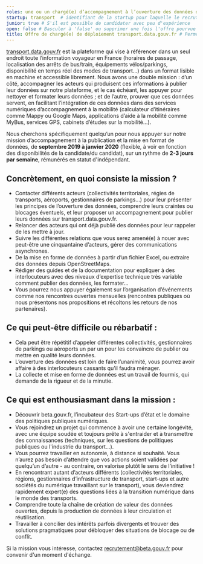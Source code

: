 ```yaml
---
roles: une ou un chargé(e) d’accompagnement à l’ouverture des données de transport #
startup: transport  # identifiant de la startup pour laquelle le recrutement est fait ; créer la startup si elle n'existe pas encore
junior: true # S'il est possible de candidater avec peu d'expérience
open: false # Basculer à 'false' ou supprimer une fois l'offre pourvue
title: Offre de chargé(e) de déploiement transport.data.gouv.fr # Permet d'avoir un titre spécifique pour la page de cette offre
---
```


[transport.data.gouv.fr](http://transport.data.gouv.fr) est la plateforme qui vise à référencer dans un seul endroit toute l’information voyageur en France (horaires de passage, localisation des arrêts de bus/train, équipements vélos/parkings, disponibilité en temps réel des modes de transport…) dans un format lisible en machine et accessible librement. Nous avons une double mission : d’un côté, accompagner les acteurs qui produisent ces informations à publier leur données sur notre plateforme, et le cas échéant, les appuyer pour nettoyer et formater leurs données ; et de l’autre, prouver que ces données servent, en facilitant l’intégration de ces données dans des services numériques d’accompagnement à la mobilité (calculateur d’itinéraires comme Mappy ou Google Maps, applications d’aide à la mobilité comme MyBus, services GPS, cabinets d’études sur la mobilité…).

Nous cherchons spécifiquement quelqu’un pour nous appuyer sur notre mission d’accompagnement à la publication et la mise en format de données, de **septembre 2019 à janvier 2020** (flexible, à voir en fonction des disponibilités de la candidate/du candidat), sur un rythme de **2-3 jours par semaine**, rémunérés en statut d'indépendant.



## Concrètement, en quoi consiste la mission ?
- Contacter différents acteurs (collectivités territoriales, régies de transports, aéroports, gestionnaires de parkings…) pour leur présenter les principes de l’ouverture des données, comprendre leurs craintes ou blocages éventuels, et leur proposer un accompagnement pour publier leurs données sur transport.data.gouv.fr.
- Relancer des acteurs qui ont déjà publié des données pour leur rappeler de les mettre à jour.
- Suivre les différentes relations que vous serez amené(e) à nouer avec peut-être une cinquantaine d’acteurs, gérer des communications asynchrones.
- De la mise en forme de données à partir d’un fichier Excel, ou extraire des données depuis OpenStreetMaps.
- Rédiger des guides et de la documentation pour expliquer à des interlocuteurs avec des niveaux d’expertise technique très variable comment publier des données, les formater…
- Vous pourrez nous appuyer également sur l’organisation d’événements comme nos rencontres ouvertes mensuelles (rencontres publiques où nous présentons nos propositions et récoltons les retours de nos partenaires).


## Ce qui peut-être difficile ou rébarbatif :
- Cela peut être répétitif d’appeler différentes collectivités, gestionnaires de parkings ou aéroports un par un pour les convaincre de publier ou mettre en qualité leurs données.
- L’ouverture des données est loin de faire l’unanimité, vous pourrez avoir affaire à des interlocuteurs cassants qu’il faudra ménager.
- La collecte et mise en forme de données est un travail de fourmis, qui demande de la rigueur et de la minutie.

## Ce qui est enthousiasmant dans la mission :
- Découvrir beta.gouv.fr, l’incubateur des Start-ups d’état et le domaine des politiques publiques numériques.
- Vous rejoindrez un projet qui commence à avoir une certaine longévité, avec une équipe soudée et toujours prête à s'entraider et à transmettre des connaissances (techniques, sur les questions de politiques publiques ou l'industrie du transport…).
- Vous pourrez travailler en autonomie, à distance si souhaité. Vous n’aurez pas besoin d’attendre que vos actions soient validées par quelqu’un d’autre - au contraire, on valorise plutôt le sens de l’initiative !
- En rencontrant autant d’acteurs différents (collectivités territoriales, régions, gestionnaires d’infrastructure de transport, start-ups et autre sociétés du numérique travaillant sur le transport), vous deviendrez rapidement expert(e) des questions liées à la transition numérique dans le monde des transports.
- Comprendre toute la chaîne de création de valeur des données ouvertes, depuis la production de données à leur circulation et réutilisation.
- Travailler à concilier des intérêts parfois divergents et trouver des solutions pragmatiques pour débloquer des situations de blocage ou de conflit.

Si la mission vous intéresse, contactez [recrutement@beta.gouv.fr](mailto:recrutement@beta.gouv.fr) pour convenir d'un moment d'échange.

